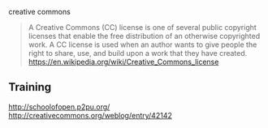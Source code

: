 creative commons
> A Creative Commons (CC) license is one of several public copyright licenses that enable the free distribution of an otherwise copyrighted work. A CC license is used when an author wants to give people the right to share, use, and build upon a work that they have created.
https://en.wikipedia.org/wiki/Creative_Commons_license

## Training
http://schoolofopen.p2pu.org/
http://creativecommons.org/weblog/entry/42142